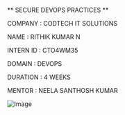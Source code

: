 ** SECURE DEVOPS PRACTICES **

COMPANY : CODTECH IT SOLUTIONS

NAME : RITHIK KUMAR N

INTERN ID : CTO4WM35

DOMAIN : DEVOPS

DURATION : 4 WEEKS

MENTOR : NEELA SANTHOSH KUMAR

![Image](https://github.com/user-attachments/assets/a08aac3b-daf6-48f2-9b9a-548e5bc59b10)
